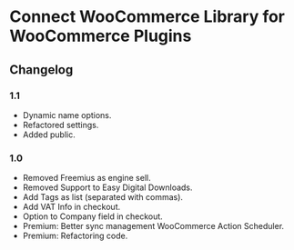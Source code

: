 # Connect WooCommerce Library for WooCommerce Plugins

## Changelog

### 1.1

* Dynamic name options.
* Refactored settings.
* Added public.

### 1.0

* Removed Freemius as engine sell.
* Removed Support to Easy Digital Downloads.
* Add Tags as list (separated with commas).
* Add VAT Info in checkout.
* Option to Company field in checkout.
* Premium: Better sync management WooCommerce Action Scheduler.
* Premium: Refactoring code.
